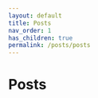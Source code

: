 ```yaml
---
layout: default
title: Posts
nav_order: 1
has_children: true
permalink: /posts/posts
---
```


# Posts
